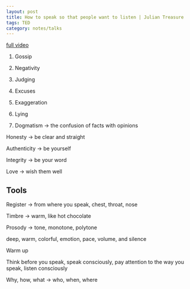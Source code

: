 ```yaml
---
layout: post
title: How to speak so that people want to listen | Julian Treasure
tags: TED
category: notes/talks
--- 
```


[full video](https://www.youtube.com/watch?v=eIho2S0ZahI)

1. Gossip 

2. Negativity

3. Judging 

4. Excuses 

5. Exaggeration 

6. Lying 

7. Dogmatism -> the confusion of facts with opinions 



Honesty  -> be clear and straight
 
Authenticity -> be yourself

Integrity -> be your word 

Love -> wish them well 



## Tools 

Register -> from where you speak, chest, throat, nose

Timbre -> warm, like hot chocolate 

Prosody -> tone, monotone, polytone 

deep, warm, colorful, emotion, pace, volume, and silence 


Warm up 

Think before you speak, speak consciously, pay attention to the way you speak, listen consciously 

Why, how, what -> who, when, where 
